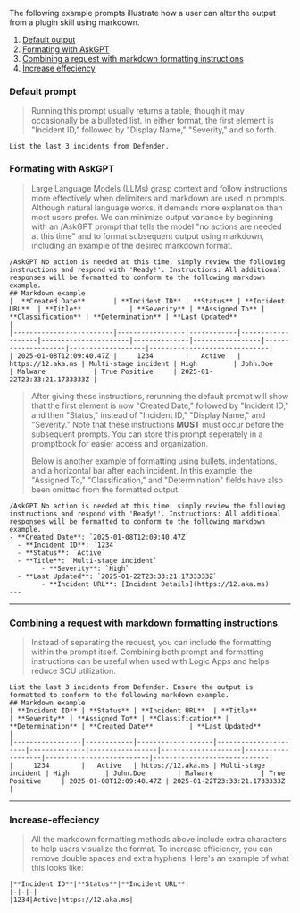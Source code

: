 The following example prompts illustrate how a user can alter the output from a plugin skill using markdown.

1. [Default output](#default-prompt)
2. [Formating with AskGPT](#formating-with-askgpt)
3. [Combining a request with markdown formatting instructions](#combined-instructions-and-markdown-formatting)
4. [Increase effeciency](#increase-effeciency)

###  Default prompt

> Running this prompt usually returns a table, though it may occasionally be a bulleted list. In either format, the first element is "Incident ID," followed by "Display Name," "Severity," and so forth.
```
List the last 3 incidents from Defender.
```

### Formating with AskGPT

> Large Language Models (LLMs) grasp context and follow instructions more effectively when delimiters and markdown are used in prompts. Although natural language works, it demands more explanation than most users prefer. We can minimize output variance by beginning with an /AskGPT prompt that tells the model "no actions are needed at this time" and to format subsequent output using markdown, including an example of the desired markdown format.
```
/AskGPT No action is needed at this time, simply review the following instructions and respond with 'Ready!'. Instructions: All additional responses will be formatted to conform to the following markdown example.
## Markdown example
|  **Created Date**       | **Incident ID** | **Status** | **Incident URL**  | **Title**            | **Severity** | **Assigned To** | **Classification** | **Determination** | **Last Updated**             | 
|-------------------------|-----------------|------------|-------------------|----------------------|--------------|-----------------|--------------------|-------------------|------------------------------| 
| 2025-01-08T12:09:40.47Z |     1234        |   Active   | https://12.aka.ms | Multi-stage incident | High         | John.Doe        | Malware            | True Positive     | 2025-01-22T23:33:21.1733333Z |
```
> After giving these instructions, rerunning the default prompt will show that the first element is now "Created Date," followed by "Incident ID," and then "Status," instead of "Incident ID," "Display Name," and "Severity." Note that these instructions **MUST** must occur before the subsequent prompts. You can store this prompt seperately in a promptbook for easier access and organization.
>
> Below is another example of formatting using bullets, indentations, and a horizontal bar after each incident. In this example, the "Assigned To," "Classification," and "Determination" fields have also been omitted from the formatted output.
```
/AskGPT No action is needed at this time, simply review the following instructions and respond with 'Ready!'. Instructions: All additional responses will be formatted to conform to the following markdown example.
- **Created Date**: `2025-01-08T12:09:40.47Z`
  - **Incident ID**: `1234`
  - **Status**: `Active`
  - **Title**: `Multi-stage incident`
        - **Severity**: `High`
  - **Last Updated**: `2025-01-22T23:33:21.1733333Z`
        - **Incident URL**: [Incident Details](https://12.aka.ms)
---
```

---


### Combining a request with markdown formatting instructions

> Instead of separating the request, you can include the formatting within the prompt itself. Combining both prompt and formatting instructions can be useful when used with Logic Apps and helps reduce SCU utilization.

 ```
List the last 3 incidents from Defender. Ensure the output is formatted to conform to the following markdown example.
## Markdown example
| **Incident ID** | **Status** | **Incident URL**  | **Title**            | **Severity** | **Assigned To** | **Classification** | **Determination** | **Created Date**         | **Last Updated**            | 
|-----------------|------------|-------------------|----------------------|--------------|-----------------|--------------------|-------------------|--------------------------|-----------------------------| 
|     1234        |   Active   | https://12.aka.ms | Multi-stage incident | High         | John.Doe        | Malware            | True Positive     | 2025-01-08T12:09:40.47Z | 2025-01-22T23:33:21.1733333Z |
```

---

### Increase-effeciency

> All the markdown formatting methods above include extra characters to help users visualize the format. To increase efficiency, you can remove double spaces and extra hyphens. Here's an example of what this looks like:

```
|**Incident ID**|**Status**|**Incident URL**|
|-|-|-|
|1234|Active|https://12.aka.ms|
```
